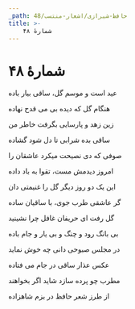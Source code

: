 ```yaml
---
_path: حافظ-شیرازی/اشعار-منتسب/48
title: >-
    شمارهٔ ۴۸
---
```

# شمارهٔ ۴۸

<div class="b" id="bn1"><div class="m1"><p>عید است و موسم گل، ساقی بیار باده</p></div>
<div class="m2"><p>هنگام گل که دیده بی می قدح نهاده</p></div></div>
<div class="b" id="bn2"><div class="m1"><p>زین زهد و پارسایی بگرفت خاطر من</p></div>
<div class="m2"><p>ساقی بده شرابی تا دل شود گشاده</p></div></div>
<div class="b" id="bn3"><div class="m1"><p>صوفی که دی نصیحت می­کرد عاشقان را</p></div>
<div class="m2"><p>امروز دیدمش مست، تقوا به باد داده</p></div></div>
<div class="b" id="bn4"><div class="m1"><p>این یک دو روز دیگر گل را غنیمتی دان</p></div>
<div class="m2"><p>گر عاشقی طرب جوی، با ساقیان ساده</p></div></div>
<div class="b" id="bn5"><div class="m1"><p>گل رفت ای حریفان غافل چرا نشینید</p></div>
<div class="m2"><p>بی­ بانگ رود و چنگ و بی یار و جام باده</p></div></div>
<div class="b" id="bn6"><div class="m1"><p>در مجلس صبوحی دانی چه خوش نماید</p></div>
<div class="m2"><p>عکس عذار ساقی در جام می فتاده</p></div></div>
<div class="b" id="bn7"><div class="m1"><p>مطرب چو پرده سازد شاید اگر بخواهند</p></div>
<div class="m2"><p>از طرز شعر حافظ در بزم شاهزاده</p></div></div>
